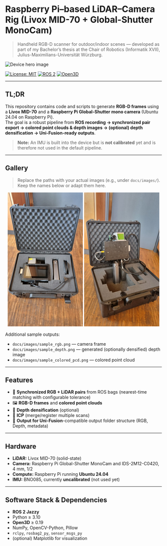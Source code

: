 # Raspberry Pi–based LiDAR–Camera Rig (Livox MID-70 + Global-Shutter MonoCam)

> Handheld RGB-D scanner for outdoor/indoor scenes — developed as part of my Bachelor’s thesis at the Chair of Robotics (Informatik XVII), Julius-Maximilians-Universität Würzburg.

![Device hero image](docs/images/device_hero.jpg)

[![License: MIT](https://img.shields.io/badge/License-MIT-green.svg)](#license)
[![ROS 2](https://img.shields.io/badge/ROS2-humble%7Crolling-blue)](#software-stack--dependencies)
[![Open3D](https://img.shields.io/badge/Open3D-0.19%2B-blueviolet)](#software-stack--dependencies)

---

## TL;DR

This repository contains code and scripts to generate **RGB-D frames** using a **Livox MID-70** and a **Raspberry Pi Global-Shutter mono camera** (Ubuntu 24.04 on Raspberry Pi).  
The goal is a robust pipeline from **ROS recording → synchronized pair export → colored point clouds & depth images → (optional) depth densification → Uni-Fusion-ready outputs**.

> **Note:** An IMU is built into the device but is **not calibrated** yet and is therefore not used in the default pipeline.

---

## Gallery

> Replace the paths with your actual images (e.g., under `docs/images/`). Keep the names below or adapt them here.

<p align="center">
  <img src="docs/img_box.jpeg" width="48%"/>
  <img src="docs/img_device.jpeg"   width="48%"/>
</p>

Additional sample outputs:
- `docs/images/sample_rgb.png` — camera frame  
- `docs/images/sample_depth.png` — generated (optionally densified) depth image  
- `docs/images/sample_colored_pcd.png` — colored point cloud

---

## Features

- 🎯 **Synchronized RGB + LiDAR pairs** from ROS bags (nearest-time matching with configurable tolerance)
- 🖼️ **RGB-D frames** and **colored point clouds**
- 🧩 **Depth densification** (optional)
- 🧱 **ICP** (merge/register multiple scans)
- 🧪 **Output for Uni-Fusion**-compatible output folder structure (RGB, Depth, metadata)

---

## Hardware

- **LiDAR:** Livox MID-70 (solid-state)
- **Camera:** Raspberry Pi Global-Shutter MonoCam and IDS-2M12-C0420, 4 mm, 1/2
- **Compute:** Raspberry Pi running **Ubuntu 24.04**
- **IMU:** BNO085, currently **uncalibrated** (not used yet)

---

## Software Stack & Dependencies

- **ROS 2 Jazzy**
- Python ≥ 3.10
- **Open3D** ≥ 0.19
- NumPy, OpenCV-Python, Pillow
- `rclpy`, `rosbag2_py`, `sensor_msgs_py`
- (optional) Matplotlib for visualization
